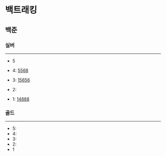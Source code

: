 # 백트래킹
## 
## 백준

### 실버

---

- 5
- 4:
[5568](5568%2F5568.md)
- 3:
[15656](15656%2F15656.md)
- 2:

- 1:
[14888](14888%2F14888.md)

### 골드

---

- 5: 
- 4:
- 3:
- 2:
- 1

